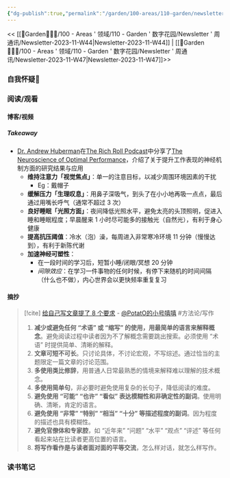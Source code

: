 ```yaml
---
{"dg-publish":true,"permalink":"/garden/100-areas/110-garden/newsletter/newsletter-2023-11-w45/","tags":["Newsletter","时间/2023-11"],"created":"2023-11-11T17:44:11.910+08:00","updated":"2023-11-21T18:36:29.340+08:00"}
---
```



<< [[🏡Garden🧑🏻‍🌾/100 - Areas ' 领域/110 - Garden ' 数字花园/Newsletter ' 周通讯/Newsletter-2023-11-W44\|Newsletter-2023-11-W44]] | [[🏡Garden🧑🏻‍🌾/100 - Areas ' 领域/110 - Garden ' 数字花园/Newsletter ' 周通讯/Newsletter-2023-11-W47\|Newsletter-2023-11-W47]]>>

### 自我怀疑🤨


### 阅读/观看
#### 博客/视频
##### Takeaway
- [Dr. Andrew Huberman](https://www.hubermanlab.com/)在[The Rich Roll Podcast](https://www.youtube.com/watch?v=n8IRb6DXuTA&list=PLNlNx9Di_AxuSvXu4xRiy6qfx8KY-J-C9&pp=iAQB "The Rich Roll Podcast")中分享了[The Neuroscience of Optimal Performance](https://www.youtube.com/watch?v=2ekdc6jCu2E)，介绍了关于提升工作表现的神经机制方面的研究结果与应用
	- **维持注意力「视觉焦点」**：单一的注意目标，以减少周围环境因素的干扰
		- Eg：戴帽子
	- **缓解压力「生理叹息」**：用鼻子深吸气，到头了在小小地再吸一点点，最后通过用嘴长呼气（通常不超过 3 次）
	- **良好睡眠「光照方面」**：夜间降低光照水平，避免太亮的头顶照明，促进入睡和睡眠程度；早晨醒来 1 小时尽可能多的接触光（自然光），有利于身心健康
	- **提高抗压阈值**：冷水（泡）澡，每周进入非常寒冷环境 11 分钟（慢慢达到），有利于新陈代谢
	- **加速神经可塑性**：
		- 在一段时间的学习后，短暂小睡/闭眼/冥想 20 分钟
		- *间隙效应*：在学习一件事物的任何时候，有停下来随机的时间间隔（什么也不做），内心世界会以更快频率重复复习
#### 摘抄
>[!cite] [给自己写文章提了 8 个要求](https://weibo.com/2194035935/Ns7ky5mwn) - [@PotatO的小号嘻嘻](https://weibo.com/u/7390991818)
> #方法论/写作 
>1. **减少或避免任何 “术语” 或 “缩写” 的使用，用最简单的语言来解释概念**。避免阅读过程中读者因为不了解概念需要跳出搜索。必须使用 “术语” 时提供简单、清晰的解释。  
>2. **文章可短不可长**。只讨论具体，不讨论宏观，不写综述。通过恰当的主题限定一篇文章的讨论范围。  
>3. **多使用类比修辞**，用普通人日常最熟悉的情境来解释难以理解的技术概念。  
>4. **多使用简单句**，非必要时避免使用复杂的长句子，降低阅读的难度。  
>5. **避免使用 “可能” “也许” “看似” 表达模糊性和非确定性的副词**。使用明确、清晰，肯定的语言。  
>6. **避免使用 “非常” “特别” “相当” “十分” 等描述程度的副词**。因为程度的描述也具有模糊性。  
>7. **避免官僚体和专家腔**，如 “近年来” “问题” “水平” “观点” “评述” 等任何看起来站在比读者更高位置的语言。  
>8. **将写作看作是与读者面对面的平等交流**，怎么样对话，就怎么样写作。


### 读书笔记
